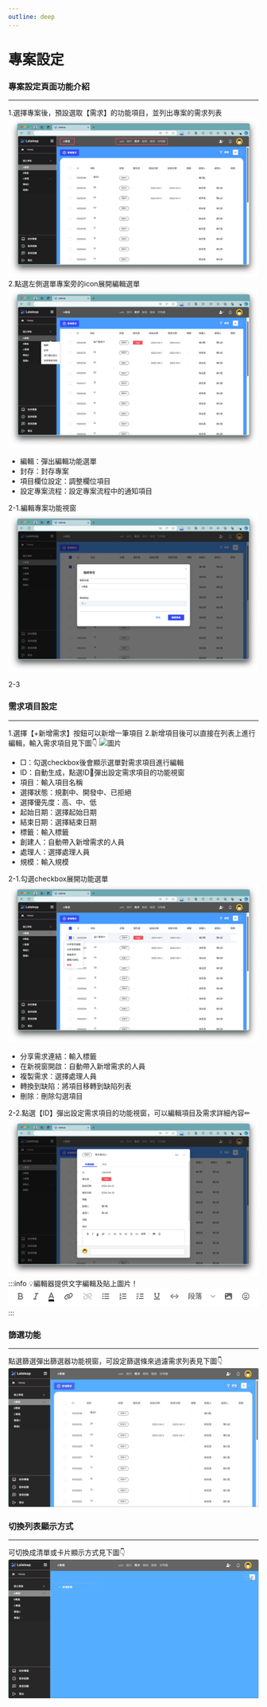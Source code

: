```yaml
---
outline: deep
---
```


# 專案設定

### 專案設定頁面功能介紹
***
1.選擇專案後，預設選取【需求】的功能項目，並列出專案的需求列表
![Alt text](set01.png)
2.點選左側選單專案旁的icon展開編輯選單
![Alt text](set06.png)
- 編輯：彈出編輯功能選單
- 封存：封存專案
- 項目欄位設定：調整欄位項目
- 設定專案流程：設定專案流程中的通知項目

2-1.編輯專案功能視窗
![Alt text](set07.png)

2-3


### 需求項目設定
***
1.選擇【+新增需求】按鈕可以新增一筆項目
2.新增項目後可以直接在列表上進行編輯，輸入需求項目見下圖👇
![圖片](set04.gif)
- □：勾選checkbox後會顯示選單對需求項目進行編輯
- ID：自動生成，點選ID🔗彈出設定需求項目的功能視窗
- 項目：輸入項目名稱
- 選擇狀態：規劃中、開發中、已拒絕
- 選擇優先度：高、中、低
- 起始日期：選擇起始日期
- 結束日期：選擇結束日期
- 標籤：輸入標籤
- 創建人：自動帶入新增需求的人員
- 處理人：選擇處理人員
- 規模：輸入規模

2-1.勾選checkbox展開功能選單
![Alt text](set08.png)
- 分享需求連結：輸入標籤
- 在新視窗開啟：自動帶入新增需求的人員
- 複製需求：選擇處理人員
- 轉換到缺陷：將項目移轉到缺陷列表
- 刪除：刪除勾選項目

2-2.點選【ID】彈出設定需求項目的功能視窗，可以編輯項目及需求詳細內容✏
![Alt text](set05.png)
:::info
:bulb:編輯器提供文字編輯及貼上圖片！
 ![Alt text](image.png)
:::

### 篩選功能
***
點選篩選彈出篩選器功能視窗，可設定篩選條來過濾需求列表見下圖👇
![圖片](set02.gif)

### 切換列表顯示方式
***
可切換成清單或卡片顯示方式見下圖👇
![圖片](set03.gif)





